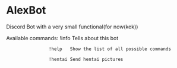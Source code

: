 # AlexBot
Discord Bot with a very small functional(for now(kek))

Available commands: 
                    !info   Tells about this bot
                    
                    !help   Show the list of all possible commands 
                    
                    !hentai Send hentai pictures
                    
